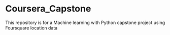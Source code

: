 # Coursera_Capstone
This repository is for a Machine learning with Python capstone project using Foursquare location data
